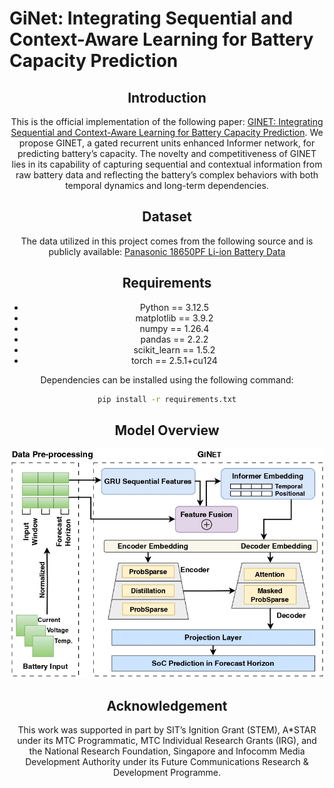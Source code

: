 # GiNet: Integrating Sequential and Context-Aware Learning for Battery Capacity Prediction
<div align="center">

## Introduction
This is the official implementation of the following paper: [GINET: Integrating Sequential and Context-Aware Learning for Battery Capacity Prediction](https://arxiv.org/pdf/2501.04997). We propose GINET, a gated recurrent units enhanced Informer network, for predicting battery’s capacity. The novelty and competitiveness of GINET lies in its capability of capturing sequential and contextual information from raw battery data and reflecting the battery’s complex behaviors with both temporal dynamics and long-term dependencies.

## Dataset
The data utilized in this project comes from the following source and is publicly available: 
[Panasonic 18650PF Li-ion Battery Data](https://data.mendeley.com/datasets/wykht8y7tg/1)

## Requirements
- Python == 3.12.5
- matplotlib == 3.9.2
- numpy == 1.26.4
- pandas == 2.2.2
- scikit_learn == 1.5.2
- torch == 2.5.1+cu124

Dependencies can be installed using the following command:
```bash
pip install -r requirements.txt
```

## Model Overview
![img/ginet250106-cropped.pdf](img/ginet250106-cropped_page-0001.jpg)

## Acknowledgement
This work was supported in part by SIT’s Ignition Grant (STEM), A*STAR under its MTC Programmatic, MTC Individual Research Grants (IRG), and the National Research Foundation, Singapore and Infocomm Media Development Authority under its Future Communications Research & Development Programme.
